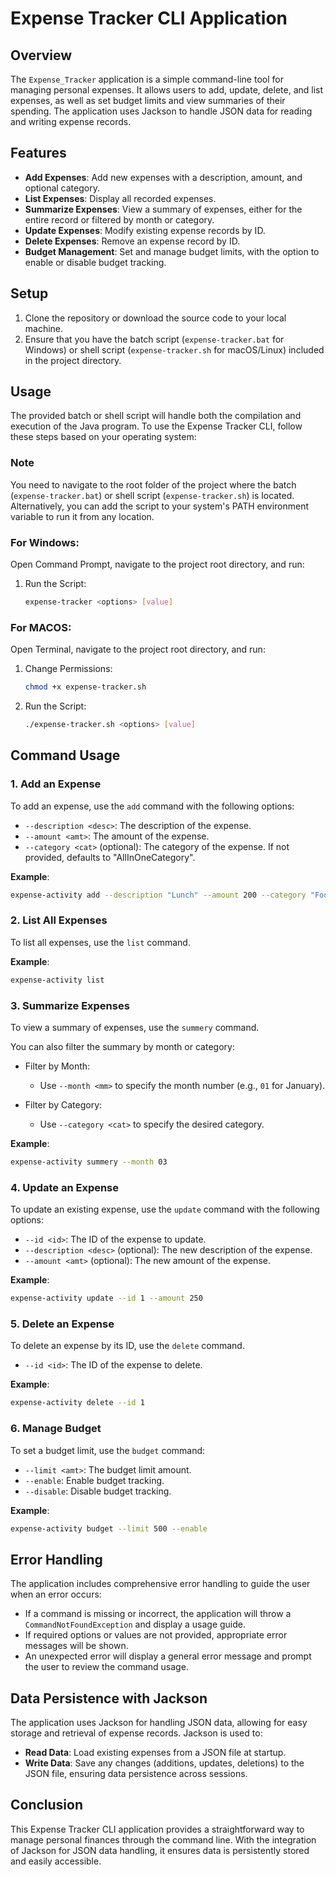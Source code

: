 # Expense Tracker CLI Application

## Overview

The `Expense_Tracker` application is a simple command-line tool for managing personal expenses. It allows users to add, update, delete, and list expenses, as well as set budget limits and view summaries of their spending. The application uses Jackson to handle JSON data for reading and writing expense records.

## Features

- **Add Expenses**: Add new expenses with a description, amount, and optional category.
- **List Expenses**: Display all recorded expenses.
- **Summarize Expenses**: View a summary of expenses, either for the entire record or filtered by month or category.
- **Update Expenses**: Modify existing expense records by ID.
- **Delete Expenses**: Remove an expense record by ID.
- **Budget Management**: Set and manage budget limits, with the option to enable or disable budget tracking.

## Setup

1. Clone the repository or download the source code to your local machine.
2. Ensure that you have the batch script (`expense-tracker.bat` for Windows) or shell script (`expense-tracker.sh` for macOS/Linux) included in the project directory.

## Usage

The provided batch or shell script will handle both the compilation and execution of the Java program. To use the Expense Tracker CLI, follow these steps based on your operating system:

### Note

You need to navigate to the root folder of the project where the batch (`expense-tracker.bat`) or shell script (`expense-tracker.sh`) is located. Alternatively, you can add the script to your system's PATH environment variable to run it from any location.

### For Windows:

Open Command Prompt, navigate to the project root directory, and run:

  1. Run the Script:
      ```bash
      expense-tracker <options> [value]
      ```

### For MACOS:

Open Terminal, navigate to the project root directory, and run:

  1. Change Permissions:
      ```bash
      chmod +x expense-tracker.sh
      ```
  2. Run the Script:
      ```bash
      ./expense-tracker.sh <options> [value]

## Command Usage

### 1. Add an Expense
To add an expense, use the `add` command with the following options:

- `--description <desc>`: The description of the expense.
- `--amount <amt>`: The amount of the expense.
- `--category <cat>` (optional): The category of the expense. If not provided, defaults to "AllInOneCategory".

**Example**:
```bash
expense-activity add --description "Lunch" --amount 200 --category "Food"
```

### 2. List All Expenses
To list all expenses, use the `list` command.

**Example**:
```bash
expense-activity list
```

### 3. Summarize Expenses
To view a summary of expenses, use the `summery` command. 

You can also filter the summary by month or category:

- Filter by Month:
  - Use `--month <mm>` to specify the month number (e.g., `01` for January).

- Filter by Category:
  - Use `--category <cat>` to specify the desired category.

**Example**:
```bash
expense-activity summery --month 03
```

### 4. Update an Expense
To update an existing expense, use the `update` command with the following options:

- `--id <id>`: The ID of the expense to update.
- `--description <desc>` (optional): The new description of the expense.
- `--amount <amt>` (optional): The new amount of the expense.

**Example**:
```bash
expense-activity update --id 1 --amount 250
```

### 5. Delete an Expense
To delete an expense by its ID, use the `delete` command.

- `--id <id>`: The ID of the expense to delete.

**Example**:
```bash
expense-activity delete --id 1
```

### 6. Manage Budget
To set a budget limit, use the `budget` command:

- `--limit <amt>`: The budget limit amount.
- `--enable`: Enable budget tracking.
- `--disable`: Disable budget tracking.

**Example**:
```bash
expense-activity budget --limit 500 --enable
```

## Error Handling

The application includes comprehensive error handling to guide the user when an error occurs:

- If a command is missing or incorrect, the application will throw a `CommandNotFoundException` and display a usage guide.
- If required options or values are not provided, appropriate error messages will be shown.
- An unexpected error will display a general error message and prompt the user to review the command usage.

## Data Persistence with Jackson

The application uses Jackson for handling JSON data, allowing for easy storage and retrieval of expense records. Jackson is used to:

- **Read Data**: Load existing expenses from a JSON file at startup.
- **Write Data**: Save any changes (additions, updates, deletions) to the JSON file, ensuring data persistence across sessions.

## Conclusion

This Expense Tracker CLI application provides a straightforward way to manage personal finances through the command line. With the integration of Jackson for JSON data handling, it ensures data is persistently stored and easily accessible.
